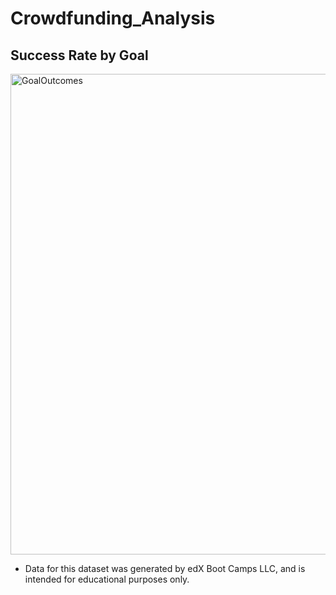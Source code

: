 # Crowdfunding_Analysis

## Success Rate by Goal
<img width="769" alt="GoalOutcomes" src="https://github.com/user-attachments/assets/70738999-eeaa-4ab7-b072-3bb92994d7d1">

* Data for this dataset was generated by edX Boot Camps LLC, and is intended for educational purposes only.